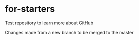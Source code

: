 # for-starters
Test repository to learn more about GitHub

Changes made from a new branch to be merged to the master
